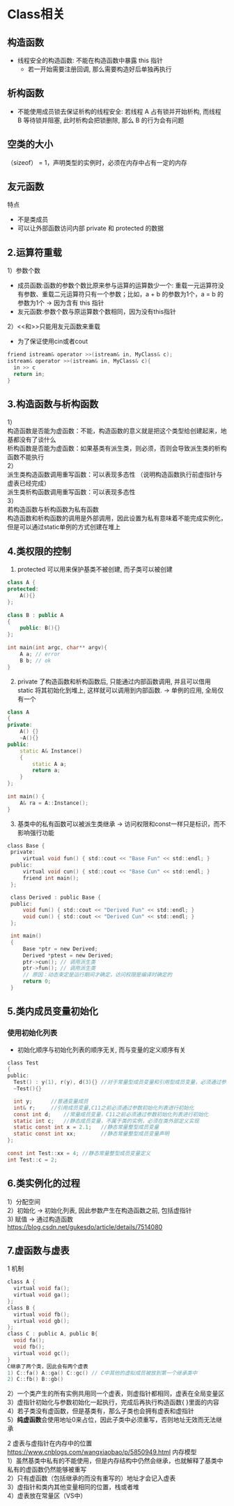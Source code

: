 # Class相关

## 构造函数

- 线程安全的构造函数: 不能在构造函数中暴露 this 指针
  - 若一开始需要注册回调, 那么需要构造好后单独再执行

## 析构函数

- 不能使用成员锁去保证析构的线程安全: 若线程 A 占有锁并开始析构, 而线程 B 等待锁并阻塞, 此时析构会把锁删除, 那么 B 的行为会有问题

## 空类的大小

（sizeof） = 1，声明类型的实例时，必须在内存中占有一定的内存  

## 友元函数

特点

- 不是类成员
- 可以让外部函数访问内部 private 和 protected 的数据

## 2.运算符重载  

1）参数个数  

- 成员函数:函数的参数个数比原来参与运算的运算数少一个: 重载一元运算符没有参数、重载二元运算符只有一个参数；比如，a + b 的参数为1个，a = b 的参数为1个 -> 因为含有 this 指针
- 友元函数:参数个数与原运算数个数相同，因为没有this指针  

2）<<和>>只能用友元函数来重载

- 为了保证使用cin或者cout  

```c
friend istream& operator >>(istream& in, MyClass& c);
istream& operator >>(istream& in, MyClass& c){
  in >> c
  return in;
}
```

## 3.构造函数与析构函数  

1）  
构造函数是否能为虚函数：不能，构造函数的意义就是把这个类型给创建起来，地基都没有了谈什么  
析构函数是否能为虚函数：如果基类有派生类，则必须，否则会导致派生类的析构函数不能执行  
2）  
派生类构造函数调用重写函数：可以表现多态性 （说明构造函数执行前虚指针与虚表已经完成）  
派生类析构函数调用重写函数：可以表现多态性  
3）  
若构造函数与析构函数为私有函数  
构造函数和析构函数的调用是外部调用，因此设置为私有意味着不能完成实例化，但是可以通过static单例的方式创建在堆上  

## 4.类权限的控制

1) protected 可以用来保护基类不被创建, 而子类可以被创建

```c++
class A { 
protected: 
    A(){}
};
 
class B : public A
{
    public: B(){}
};
 
int main(int argc, char** argv){
    A a; // error
    B b; // ok
}
```

2) private 了构造函数和析构函数后, 只能通过内部函数调用, 并且可以借用 static 将其初始化到堆上, 这样就可以调用到内部函数. -> 单例的应用, 全局仅有一个

```c++
class A
{
private:
    A() {}
    ~A(){}
public:
    static A& Instance()
    {
        static A a;
        return a;
    }
};
 
int main() {
    A& ra = A::Instance();
}
```

3) 基类中的私有函数可以被派生类继承 -> 访问权限和const一样只是标识，而不影响强行功能  
```c
class Base {
 private:
     virtual void fun() { std::cout << "Base Fun" << std::endl; }
 public:
     virtual void cun() { std::cout << "Base Cun" << std::endl; }
     friend int main();
 };

 class Derived : public Base {
 public:
     void fun() { std::cout << "Derived Fun" << std::endl; }
     void cun() { std::cout << "Derived Cun" << std::endl; }
 };

 int main()
 {
     Base *ptr = new Derived;
     Derived *ptest = new Derived;
     ptr->cun(); // 调用派生类
     ptr->fun(); // 调用派生类
     // 原因：动态束定是运行期间才确定，访问权限是编译时确定的
     return 0;
 }
``` 

## 5.类内成员变量初始化  

### 使用初始化列表

- 初始化顺序与初始化列表的顺序无关, 而与变量的定义顺序有关

```c
class Test
{
public:
  Test() : y(1), r(y), d(3){} //对于常量型成员变量和引用型成员变量，必须通过参数化列表的方式进行初始化。
  ~Test(){}

  int y;      //普通变量成员
  int& r;     //引用成员变量,C11之前必须通过参数初始化列表进行初始化
  const int d;    //常量成员变量，C11之前必须通过参数初始化列表进行初始化
  static int c;   //静态成员变量，不属于类的实例，必须在类外部定义实现
  static const int x = 2.1;   //静态常量整型成员变量
  static const int xx;        //静态常量整型成员变量声明
};
  
const int Test::xx = 4; //静态常量整型成员变量定义
int Test::c = 2;
```

## 6.类实例化的过程

1）分配空间  
2）初始化 -> 初始化列表, 因此参数产生在构造函数之前, 包括虚指针  
3) 赋值 -> 通过构造函数  
<https://blog.csdn.net/gukesdo/article/details/7514080>

## 7.虚函数与虚表  

1 机制  

```c
class A {
  virtual void fa();
  virtual void ga();
};
class B {
  virtual void fb();
  virtual void gb();
};
class C : public A, public B{
  void fa();
  void fb();
  virtual void gc();
}
C继承了两个类，因此会有两个虚表
1) C::fa() A::ga() C::gc() // C中其他的虚拟成员被放到第一个继承类中
2) C::fb() B::gb()
```

2）一个类产生的所有实例共用同一个虚表，则虚指针都相同，虚表在全局变量区  
3）虚指针初始化与参数初始化一起执行，完成后再执行构造函数{ }里面的内容  
4）若子类没有虚函数，但是基类有，那么子类也会拥有虚表和虚指针  
5）**纯虚函数**会使用地址0来占位，因此子类中必须重写，否则地址无效而无法继承  

2 虚表与虚指针在内存中的位置
https://www.cnblogs.com/wangxiaobao/p/5850949.html 内存模型  
1）虽然基类中私有的不能使用，但是内存结构中仍然会继承，也就解释了基类中私有的虚函数仍然能够被重写  
2）只有虚函数（包括继承的而没有重写的）地址才会记入虚表  
3）虚指针和类内其他变量相同的位置，栈或者堆  
4）虚表放在常量区（VS中） 
